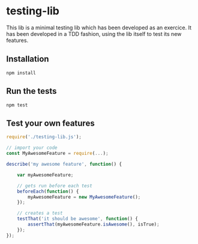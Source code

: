 # testing-lib
This lib is a minimal testing lib which has been developed as an exercice. It has been developed in a TDD fashion, using the lib itself to test its new features.

## Installation
```shell
npm install
```

## Run the tests
```shell
npm test
```

## Test your own features
```javascript
require('./testing-lib.js');

// import your code
const MyAwesomeFeature = require(...);

describe('my awesome feature', function() {

	var myAwesomeFeature;

	// gets run before each test
	beforeEach(function() {
		myAwesomeFeature = new MyAwesomeFeature();
	});

	// creates a test
	testThat('it should be awesome', function() {
		assertThat(myAwesomeFeature.isAwesome(), isTrue);
	});
});
```